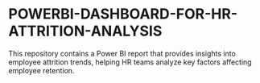 # POWERBI-DASHBOARD-FOR-HR-ATTRITION-ANALYSIS
This repository contains a Power BI report that provides insights into employee attrition trends, helping HR teams analyze key factors affecting employee retention.
